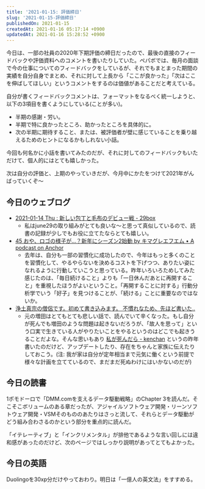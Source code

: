 ```yaml
---
title: '2021-01-15: 評価締日'
slug: '2021-01-15-評価締日'
publishedOn: 2021-01-15
createdAt: 2021-01-16 05:17:14 +0900
updatedAt: 2021-01-16 15:28:52 +0900
---
```

今日は、一部の社員の2020年下期評価の締日だったので、最後の直接のフィードバックや評価資料へのコメントを書いたりしていた。ペパボでは、毎月の面談で今の仕事についてのフィードバックをしているが、それでもまとまった期間の実績を自分自身でまとめ、それに対して上長から「ここが良かった」「次はここを伸ばしてほしい」というコメントをするのは価値があることだと考えている。

自分が書くフィードバックコメントは、フォーマットをなるべく統一しようと、以下の3項目を書くようにしている(ことが多い)。

- 半期の感謝・労い。
- 半期で特に良かったところ、助かったところを具体的に。
- 次の半期に期待すること、または、被評価者が壁に感じていることを乗り越えるためのヒントになるかもしれない小話。

今回も何名かに小話を書いてみたのだが、それに対してのフィードバックもいただけて、個人的にはとても嬉しかった。

次は自分の評価と、上期のやっていきだが、今月中にかたをつけて2021年がんばっていくぞ～

## 今日のウェブログ

- [2021-01-14 Thu : 新しい包丁と毛布のデビュー戦 - 29box](https://scrapbox.io/june29/2021-01-14_Thu_:_%E6%96%B0%E3%81%97%E3%81%84%E5%8C%85%E4%B8%81%E3%81%A8%E6%AF%9B%E5%B8%83%E3%81%AE%E3%83%87%E3%83%93%E3%83%A5%E3%83%BC%E6%88%A6)
  - 私はjune29の取り組みがとても良いな～と思って真似しているので、読書の記録が少しでもお役に立てたならとても嬉しい。
- [45 おや、ロゴの様子が…？新年にシーズン2始動 by キマグレエフエム • A podcast on Anchor](https://anchor.fm/kimagurefm/episodes/45-2-eog8cq)
  - 去年は、自分も一部の習慣化に成功したので、今年はもっと多くのことを習慣化して、やるやらないを決めるコストを下げつつ、ありたい姿になれるように行動していこうと思っている。昨年いろいろためしてみた感じたのは、「毎日続けること」よりも「一日休んだあとに再開すること」を重視したほうがよいということ。「再開することに対する」行動分析学でいう「好子」を見つけることが、「続ける」ことに重要なのではないか。
- [浄土真宗の僧侶です。初めて書き込みます。 不慣れなため、先ほど書いた..](https://anond.hatelabo.jp/20210114171220)
  - 元の増田はとてもとても悲しい話で、読んでいて辛くなった。もし自分が死んでも増田のような問題は起きないだろうが、「故人を思って」という口実で生きている人がやりたいことをやるというのはどこでも起きうることだよな。そんな思いもあり [私が死んだら - kenchan](https://scrapbox.io/kenchan/%E7%A7%81%E3%81%8C%E6%AD%BB%E3%82%93%E3%81%A0%E3%82%89) というの昨年書いたのだけど、アップデートしたり、存在をちゃんと家族に伝えたりしておこう。(注: 我が家は自分が定年相当まで元気に働くという前提で様々な計画を立てているので、まだまだ死ぬわけにはいかないのだが)

## 今日の読書

1ポモドーロで「DMM.comを支えるデータ駆動戦略」のChapter 3を読んだ。そこそこボリュームのある章だったが、アジャイルソフトウェア開発・リーンソフトウェア開発・VSMそのもののあたりはさっと流して、それらとデータ駆動がどう組み合わさるのかという部分を重点的に読んだ。

「イテレーティブ」と「インクリメンタル」が排他であるような言い回しには違和感があったのだけど、次のページではしっかり説明があってとてもよかった。

## 今日の英語

Duolingoを30xp分だけやっておわり。明日は「一億人の英文法」をすすめる。
